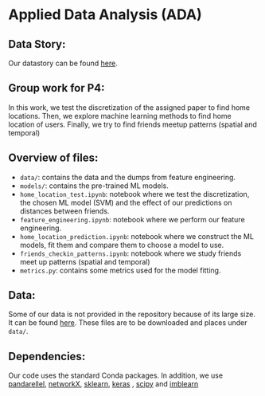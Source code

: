 # Applied Data Analysis (ADA)

## Data Story:

Our datastory can be found [here](https://theazouz.github.io/CS401-Extension-of-Friendship-and-mobility/).

## Group work for P4:

In this work, we test the discretization of the assigned paper to find home locations. Then, we explore machine learning
methods to find home location of users. Finally, we try to find friends meetup patterns (spatial and temporal)

## Overview of files:

- `data/`: contains the data and the dumps from feature engineering.
- `models/`: contains the pre-trained ML models.
- `home_location_test.ipynb`: notebook where we test the discretization, the chosen ML model (SVM) and the effect of our
  predictions on distances between friends.
- `feature_engineering.ipynb`: notebook where we perform our feature engineering.
- `home_location_prediction.ipynb`: notebook where we construct the ML models, fit them and compare them to choose a
  model to use.
- `friends_checkin_patterns.ipynb`: notebook where we study friends meet up patterns (spatial and temporal)
- `metrics.py`: contains some metrics used for the model fitting.

## Data:

Some of our data is not provided in the repository because of its large size. It can be
found [here](https://drive.google.com/drive/folders/1POXvWQgKXmzLTpDJli-bqfKlldvg4i4n). These files are to be downloaded
and places under `data/`.

## Dependencies:

Our code uses the standard Conda packages. In addition, we use [pandarellel](https://pypi.org/project/pandarallel/),
[networkX](https://networkx.org/), [sklearn](https://scikit-learn.org/stable/), [keras](https://keras.io/)
, [scipy](https://www.scipy.org/) and [imblearn](https://pypi.org/project/imblearn/)